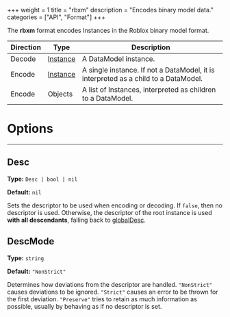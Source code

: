 +++
weight = 1
title = "rbxm"
description = "Encodes binary model data."
categories = ["API", "Format"]
+++

The **rbxm** format encodes Instances in the Roblox binary model
format.

| Direction | Type | Description |
| --- | --- | --- |
| Decode | [Instance](/api/types/Instance) | A DataModel instance. |
| Encode | [Instance](/api/types/Instance) | A single instance. If not a DataModel, it is interpreted as a child to a DataModel. |
| Encode | Objects | A list of Instances, interpreted as children to a DataModel. |

# Options

----

## Desc

**Type:** `Desc | bool | nil`

**Default:** `nil`

Sets the descriptor to be used when encoding or decoding. If
`false`, then no descriptor is used. Otherwise, the descriptor of the
root instance is used **with all descendants**, falling back to [globalDesc](/api/libraries/rbxmk#globaldesc).

## DescMode

**Type:** `string`

**Default:** `"NonStrict"`

Determines how deviations from the descriptor are handled.
`"NonStrict"` causes deviations to be ignored. `"Strict"`
causes an error to be thrown for the first deviation. `"Preserve"`
tries to retain as much information as possible, usually by behaving as if no
descriptor is set.